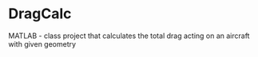 # DragCalc
MATLAB - class project that calculates the total drag acting on an aircraft with given geometry
